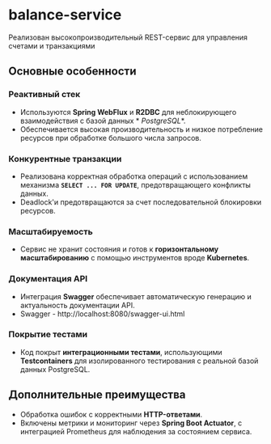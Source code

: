 # balance-service

Реализован высокопроизводительный REST-сервис для управления счетами и транзакциями

## Основные особенности

### Реактивный стек

- Используются **Spring WebFlux** и **R2DBC** для неблокирующего взаимодействия с базой данных *
  *PostgreSQL**.
- Обеспечивается высокая производительность и низкое потребление ресурсов при обработке большого
  числа запросов.

### Конкурентные транзакции

- Реализована корректная обработка операций с использованием механизма **`SELECT ... FOR UPDATE`**,
  предотвращающего конфликты данных.
- Deadlock'и предотвращаются за счет последовательной блокировки ресурсов.

### Масштабируемость

- Сервис не хранит состояния и готов к **горизонтальному масштабированию** с помощью инструментов
  вроде **Kubernetes**.

### Документация API

- Интеграция **Swagger** обеспечивает автоматическую генерацию и актуальность документации API.
- Swagger - http://localhost:8080/swagger-ui.html

### Покрытие тестами

- Код покрыт **интеграционными тестами**, использующими **Testcontainers** для изолированного
  тестирования с реальной базой данных PostgreSQL.

## Дополнительные преимущества

- Обработка ошибок с корректными **HTTP-ответами**.
- Включены метрики и мониторинг через **Spring Boot Actuator**, с интеграцией Prometheus для
  наблюдения за состоянием сервиса.

